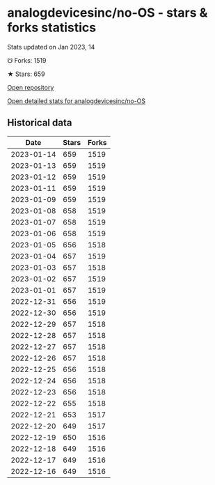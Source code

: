 # analogdevicesinc/no-OS - stars & forks statistics

Stats updated on Jan 2023, 14

☋ Forks: 1519

★ Stars: 659

[Open repository](https://github.com/analogdevicesinc/no-OS)

[Open detailed stats for analogdevicesinc/no-OS](https://reviewgithub.com/rep/analogdevicesinc/no-OS)

## Historical data
| Date | Stars | Forks |
|------|-------|-------|
| 2023-01-14 | 659 | 1519 | 
| 2023-01-13 | 659 | 1519 | 
| 2023-01-12 | 659 | 1519 | 
| 2023-01-11 | 659 | 1519 | 
| 2023-01-09 | 659 | 1519 | 
| 2023-01-08 | 658 | 1519 | 
| 2023-01-07 | 658 | 1519 | 
| 2023-01-06 | 658 | 1519 | 
| 2023-01-05 | 656 | 1518 | 
| 2023-01-04 | 657 | 1519 | 
| 2023-01-03 | 657 | 1518 | 
| 2023-01-02 | 657 | 1519 | 
| 2023-01-01 | 657 | 1519 | 
| 2022-12-31 | 656 | 1519 | 
| 2022-12-30 | 656 | 1519 | 
| 2022-12-29 | 657 | 1518 | 
| 2022-12-28 | 657 | 1518 | 
| 2022-12-27 | 657 | 1518 | 
| 2022-12-26 | 657 | 1518 | 
| 2022-12-25 | 656 | 1518 | 
| 2022-12-24 | 656 | 1518 | 
| 2022-12-23 | 656 | 1518 | 
| 2022-12-22 | 655 | 1518 | 
| 2022-12-21 | 653 | 1517 | 
| 2022-12-20 | 649 | 1517 | 
| 2022-12-19 | 650 | 1516 | 
| 2022-12-18 | 649 | 1516 | 
| 2022-12-17 | 649 | 1516 | 
| 2022-12-16 | 649 | 1516 | 

